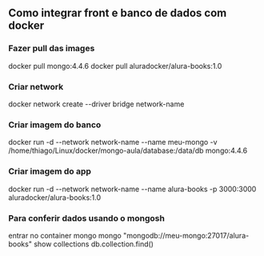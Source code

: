 ## Como integrar front e banco de dados com docker 

### Fazer pull das images

docker pull mongo:4.4.6
docker pull aluradocker/alura-books:1.0

### Criar network

docker network create --driver bridge network-name

### Criar imagem do banco

docker run -d --network network-name --name meu-mongo -v /home/thiago/Linux/docker/mongo-aula/database:/data/db mongo:4.4.6

### Criar imagem do app

docker run -d --network network-name --name alura-books -p 3000:3000 aluradocker/alura-books:1.0

### Para conferir dados usando o mongosh

entrar no container mongo
mongo "mongodb://meu-mongo:27017/alura-books"
show collections
db.collection.find()
